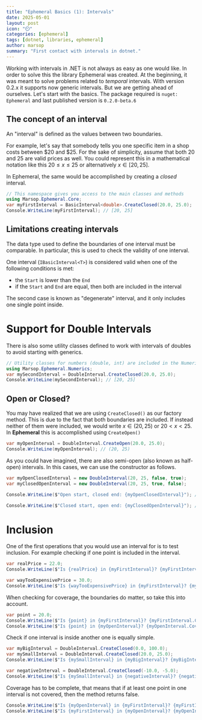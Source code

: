 ```yaml
---
title: "Ephemeral Basics (1): Intervals"
date: 2025-05-01
layout: post
icon: "⏲️"
categories: [ephemeral]
tags: [dotnet, libraries, ephemeral]
author: marsop
summary: "First contact with intervals in dotnet."
---
```


Working with intervals in .NET is not always as easy as one would like. In order to solve this the library Ephemeral was created. At the beginning, it was meant to solve problems related to *temporal* intervals. With version 0.2.x it supports now generic intervals. But we are getting ahead of ourselves. Let's start with the basics. The package required is `nuget: Ephemeral` and last published version is `0.2.0-beta.6`

## The concept of an interval

An "interval" is defined as the values between two boundaries. 

For example, let's say that somebody tells you one specific item in a shop costs between $20 and $25. For the sake of simplicity, assume that both 20 and 25 are valid prices as well. You could represent this in a mathematical notation like this $20 \leq x \leq 25$ or alternatively $x \in [20,25]$. 

In Ephemeral, the same would be accomplished by creating a *closed* interval.


```csharp
// This namespace gives you access to the main classes and methods
using Marsop.Ephemeral.Core;
var myFirstInterval = BasicInterval<double>.CreateClosed(20.0, 25.0);
Console.WriteLine(myFirstInterval); // [20, 25]
```

## Limitations creating intervals

The data type used to define the boundaries of one interval must be comparable. In particular, this is used to check the validity of one interval.

One interval (`IBasicInterval<T>`) is considered valid when one of the following conditions is met:

- the `Start` is lower than the `End`
- if the `Start` and `End` are equal, then both are included in the interval

The second case is known as "degenerate" interval, and it only includes one single point inside.

# Support for Double Intervals

There is also some utility classes defined to work with intervals of doubles to avoid starting with generics.

```csharp
// Utility classes for numbers (double, int) are included in the Numerics namespace.
using Marsop.Ephemeral.Numerics;
var mySecondInterval = DoubleInterval.CreateClosed(20.0, 25.0);
Console.WriteLine(mySecondInterval); // [20, 25]
```

## Open or Closed?

You may have realized that we are using `CreateClosed()` as our factory method. This is due to the fact that both boundaries are included. If instead neither of them were included, we would write $x \in (20,25)$ or $20 \lt x \lt 25$. In **Ephemeral** this is accomplished using `CreateOpen()`

```csharp
var myOpenInterval = DoubleInterval.CreateOpen(20.0, 25.0);
Console.WriteLine(myOpenInterval); // (20, 25) 
```

As you could have imagined, there are also semi-open (also known as half-open) intervals. In this cases, we can use the constructor as follows.

```csharp
var myOpenClosedInterval = new DoubleInterval(20, 25, false, true);
var myClosedOpenInterval = new DoubleInterval(20, 25, true, false);

Console.WriteLine($"Open start, closed end: {myOpenClosedInterval}"); // Open start, closed end: (20, 25]

Console.WriteLine($"Closed start, open end: {myClosedOpenInterval}"); // Closed start, open end: [20, 25)
```

# Inclusion

One of the first operations that you would use an interval for is to test inclusion. For example checking if one point is included in the interval.

```csharp
var realPrice = 22.0;
Console.WriteLine($"Is {realPrice} in {myFirstInterval}? {myFirstInterval.Covers(realPrice)}"); // Is 22 in [20, 25]? True

var wayTooExpensivePrice = 30.0;
Console.WriteLine($"Is {wayTooExpensivePrice} in {myFirstInterval}? {myFirstInterval.Covers(wayTooExpensivePrice)}"); // Is 30 in [20, 25]? False
```

When checking for coverage, the boundaries do matter, so take this into account.

```csharp
var point = 20.0;
Console.WriteLine($"Is {point} in {myFirstInterval}? {myFirstInterval.Covers(point)}"); // Is 20 in [20, 25]? True
Console.WriteLine($"Is {point} in {myOpenInterval}? {myOpenInterval.Covers(point)}"); // Is 20 in (20, 25)? False
```

Check if one interval is inside another one is equally simple.

```csharp
var myBigInterval = DoubleInterval.CreateClosed(0.0, 100.0);
var mySmallInterval = DoubleInterval.CreateClosed(20.0, 25.0);
Console.WriteLine($"Is {mySmallInterval} in {myBigInterval}? {myBigInterval.Covers(mySmallInterval)}"); // Is [20, 25] in [0, 100]? True

var negativeInterval = DoubleInterval.CreateClosed(-10.0, -5.0);
Console.WriteLine($"Is {mySmallInterval} in {negativeInterval}? {negativeInterval.Covers(mySmallInterval)}"); // Is [20, 25] in [-10, -5]? False
```

Coverage has to be complete, that means that if at least one point in one interval is not covered, then the method returns false.

```csharp
Console.WriteLine($"Is {myOpenInterval} in {myFirstInterval}? {myFirstInterval.Covers(myOpenInterval)}"); // Is (20, 25) in [20, 25]? True
Console.WriteLine($"Is {myFirstInterval} in {myOpenInterval}? {myOpenInterval.Covers(myFirstInterval)}"); // Is [20, 25] in (20, 25)? False
```
